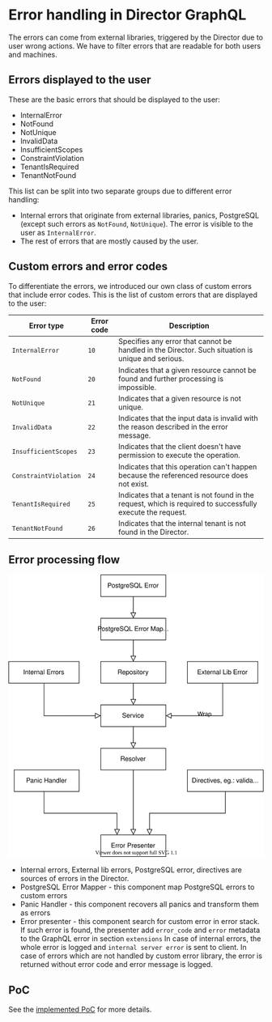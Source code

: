 # Error handling in Director GraphQL

The errors can come from external libraries, triggered by the Director due to user wrong actions.
We have to filter errors that are readable for both users and machines.

## Errors displayed to the user
These are the basic errors that should be displayed to the user:
* InternalError
* NotFound
* NotUnique
* InvalidData
* InsufficientScopes
* ConstraintViolation
* TenantIsRequired
* TenantNotFound

This list can be split into two separate groups due to different error handling:
* Internal errors that originate from external libraries, panics, PostgreSQL (except such errors as `NotFound`, `NotUnique`). 
  The error is visible to the user as `InternalError`.
* The rest of errors that are mostly caused by the user.

## Custom errors and error codes

To differentiate the errors, we introduced our own class of custom errors that include error codes.
This is the list of custom errors that are displayed to the user:

| Error type             | Error code    |                            Description                                                                      |
|------------------------|---------------|-------------------------------------------------------------------------------------------------------------|
| `InternalError`        | `10`          | Specifies any error that cannot be handled in the Director. Such situation is unique and serious.           |
| `NotFound`             | `20`          | Indicates that a given resource cannot be found and further processing is impossible.                       |
| `NotUnique`            | `21`          | Indicates that a given resource is not unique.                                                              |
| `InvalidData`          | `22`          | Indicates that the input data is invalid with the reason described in the error message.                    | 
| `InsufficientScopes`   | `23`          | Indicates that the client doesn't have permission to execute the operation.                                 |
| `ConstraintViolation`  | `24`          | Indicates that this operation can't happen because the referenced resource does not exist.                  |
| `TenantIsRequired`     | `25`          | Indicates that a tenant is not found in the request, which is required to successfully execute the request. |
| `TenantNotFound`       | `26`          | Indicates that the internal tenant is not found in the Director.                                            |

## Error processing flow

![](error-handling.svg)
* Internal errors, External lib errors, PostgreSQL error, directives are sources of errors in the Director.
* PostgreSQL Error Mapper - this component map PostgreSQL errors to custom errors
* Panic Handler - this component recovers all panics and transform them as errors
* Error presenter - this component search for custom error in error stack. 
If such error is found, the presenter add `error_code` and `error` metadata to the GraphQL error in section `extensions`
In case of internal errors, the whole error is logged and `internal server error` is sent to client.
In case of errors which are not handled by custom error library, the error is returned without error code and error message is logged.

## PoC
See the [implemented PoC](https://github.com/kyma-incubator/compass/pull/1366) for more details.
